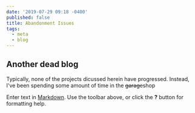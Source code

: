 ```yaml
---
date: '2019-07-29 09:18 -0400'
published: false
title: Abandonment Issues
tags:
  - meta
  - blog
---
```

## Another dead blog

Typically, none of the projects dicussed herein have progressed. Instead, I've been spending some amount of time in the <strike>garage</strike>shop

Enter text in [Markdown](http://daringfireball.net/projects/markdown/). Use the toolbar above, or click the **?** button for formatting help.
